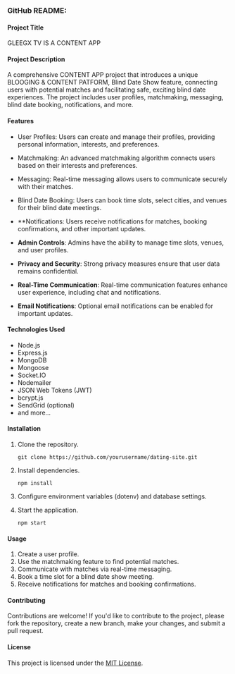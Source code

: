 ### GitHub README:

#### Project Title

GLEEGX TV IS A CONTENT APP

#### Project Description

A comprehensive CONTENT APP project that introduces a unique BLOOGING & CONTENT PATFORM,  Blind Date Show feature, connecting users with potential matches and facilitating safe, exciting blind date experiences. The project includes user profiles, matchmaking, messaging, blind date booking, notifications, and more.

#### Features

- User Profiles: Users can create and manage their profiles, providing personal information, interests, and preferences.
- Matchmaking: An advanced matchmaking algorithm connects users based on their interests and preferences.

- Messaging: Real-time messaging allows users to communicate securely with their matches.

- Blind Date Booking: Users can book time slots, select cities, and venues for their blind date meetings.

- **Notifications: Users receive notifications for matches, booking confirmations, and other important updates.

- **Admin Controls**: Admins have the ability to manage time slots, venues, and user profiles.

- **Privacy and Security**: Strong privacy measures ensure that user data remains confidential.

- **Real-Time Communication**: Real-time communication features enhance user experience, including chat and notifications.

- **Email Notifications**: Optional email notifications can be enabled for important updates.

#### Technologies Used

- Node.js
- Express.js
- MongoDB
- Mongoose
- Socket.IO
- Nodemailer
- JSON Web Tokens (JWT)
- bcrypt.js
- SendGrid (optional)
- and more...

#### Installation

1. Clone the repository.
   ```
   git clone https://github.com/yourusername/dating-site.git
   ```

2. Install dependencies.
   ```
   npm install
   ```

3. Configure environment variables (dotenv) and database settings.

4. Start the application.
   ```
   npm start
   ```

#### Usage

1. Create a user profile.
2. Use the matchmaking feature to find potential matches.
3. Communicate with matches via real-time messaging.
4. Book a time slot for a blind date show meeting.
5. Receive notifications for matches and booking confirmations.

#### Contributing

Contributions are welcome! If you'd like to contribute to the project, please fork the repository, create a new branch, make your changes, and submit a pull request.

#### License

This project is licensed under the [MIT License](LICENSE).